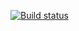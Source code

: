 [![Build status](https://ci.appveyor.com/api/projects/status/d1tnp7xq08k950g1?svg=true)](https://ci.appveyor.com/project/Konstantin81533/homework-3a-2)
